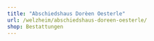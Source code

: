 ```yaml
---
title: "Abschiedshaus Dorèen Oesterle"
url: /welzheim/abschiedshaus-doreen-oesterle/
shop: Bestattungen
---
```

